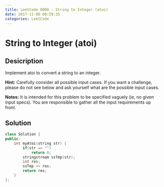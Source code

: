 ```yaml
---
title: LeetCode 0008 - String to Integer (atoi)
date: 2017-11-08 08:59:35
categories: LeetCode
---
```

# String to Integer (atoi) #

<!--more-->

## Desicription ##

Implement atoi to convert a string to an integer.

**Hint:** Carefully consider all possible input cases. If you want a challenge, please do not see below and ask yourself what are the possible input cases.

**Notes:** It is intended for this problem to be specified vaguely (ie, no given input specs). You are responsible to gather all the input requirements up front.

## Solution ##

```cpp
class Solution {
public:
    int myAtoi(string str) {
        if(str == "")
            return 0;
        stringstream ssTmp(str);
        int res;
        ssTmp >> res;
        return res;
    }
};
```